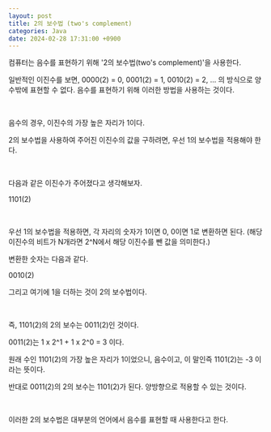 ```yaml
---
layout: post
title: 2의 보수법 (two's complement)
categories: Java
date: 2024-02-28 17:31:00 +0900
---
```

컴퓨터는 음수를 표현하기 위해 '2의 보수법(two's complement)'을 사용한다.

일반적인 이진수를 보면, 0000(2) = 0, 0001(2) = 1, 0010(2) = 2, ... 의 방식으로 양수밖에 표현할 수 없다. 음수를 표현하기 위해 이러한 방법을 사용하는 것이다.

<br>

음수의 경우, 이진수의 가장 높은 자리가 1이다.

2의 보수법을 사용하여 주어진 이진수의 값을 구하려면, 우선 1의 보수법을 적용해야 한다.

<br>

다음과 같은 이진수가 주어졌다고 생각해보자.

1101(2)

<br>

우선 1의 보수법을 적용하면, 각 자리의 숫자가 1이면 0, 0이면 1로 변환하면 된다. (해당 이진수의 비트가 N개라면 2^N에서 해당 이진수를 뺀 값을 의미한다.)

변환한 숫자는 다음과 같다.

0010(2)

그리고 여기에 1을 더하는 것이 2의 보수법이다.

<br>

즉, 1101(2)의 2의 보수는 0011(2)인 것이다.

0011(2)는 1 x 2^1 + 1 x 2^0 = 3 이다.

원래 수인 1101(2)의 가장 높은 자리가 1이었으니, 음수이고, 이 말인즉 1101(2)는 -3 이라는 뜻이다.

반대로 0011(2)의 2의 보수는 1101(2)가 된다. 양방향으로 적용할 수 있는 것이다.

<br>

이러한 2의 보수법은 대부분의 언어에서 음수를 표현할 때 사용한다고 한다.